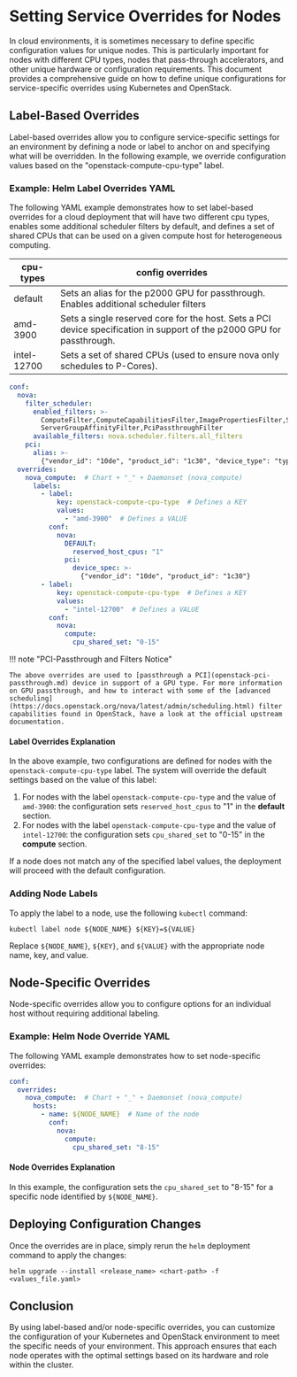# Setting Service Overrides for Nodes

In cloud environments, it is sometimes necessary to define specific configuration values for unique nodes. This is particularly important for nodes with different CPU types, nodes that pass-through accelerators, and other unique hardware or configuration requirements. This document provides a comprehensive guide on how to define unique configurations for service-specific overrides using Kubernetes and OpenStack.

## Label-Based Overrides

Label-based overrides allow you to configure service-specific settings for an environment by defining a node or label to anchor on and specifying what will be overridden. In the following example, we override configuration values based on the "openstack-compute-cpu-type" label.

### Example: Helm Label Overrides YAML

The following YAML example demonstrates how to set label-based overrides for a cloud deployment that will have two different cpu types, enables some additional scheduler filters by default, and defines a set of shared CPUs that can be used on a given compute host for heterogeneous computing.

| cpu-types   | config overrides |
| ----------- | ---------- |
| default     | Sets an alias for the p2000 GPU for passthrough. Enables additional scheduler filters |
| amd-3900    | Sets a single reserved core for the host. Sets a PCI device specification in support of the p2000 GPU for passthrough. |
| intel-12700 | Sets a set of shared CPUs (used to ensure nova only schedules to P-Cores). |

``` yaml title="Configuration Overrides using Labels"
conf:
  nova:
    filter_scheduler:
      enabled_filters: >-
        ComputeFilter,ComputeCapabilitiesFilter,ImagePropertiesFilter,ServerGroupAntiAffinityFilter,
        ServerGroupAffinityFilter,PciPassthroughFilter
      available_filters: nova.scheduler.filters.all_filters
    pci:
      alias: >-
        {"vendor_id": "10de", "product_id": "1c30", "device_type": "type-PCI", "name": "p2000"}
  overrides:
    nova_compute:  # Chart + "_" + Daemonset (nova_compute)
      labels:
        - label:
            key: openstack-compute-cpu-type  # Defines a KEY
            values:
              - "amd-3900"  # Defines a VALUE
          conf:
            nova:
              DEFAULT:
                reserved_host_cpus: "1"
              pci:
                device_spec: >-
                  {"vendor_id": "10de", "product_id": "1c30"}
        - label:
            key: openstack-compute-cpu-type  # Defines a KEY
            values:
              - "intel-12700"  # Defines a VALUE
          conf:
            nova:
              compute:
                cpu_shared_set: "0-15"
```

!!! note "PCI-Passthrough and Filters Notice"

    The above overrides are used to [passthrough a PCI](openstack-pci-passthrough.md) device in support of a GPU type. For more information on GPU passthrough, and how to interact with some of the [advanced scheduling](https://docs.openstack.org/nova/latest/admin/scheduling.html) filter capabilities found in OpenStack, have a look at the official upstream documentation.

#### Label Overrides Explanation

In the above example, two configurations are defined for nodes with the `openstack-compute-cpu-type` label. The system will override the default settings based on the value of this label:

1. For nodes with the label `openstack-compute-cpu-type` and the value of `amd-3900`: the configuration sets `reserved_host_cpus` to "1" in the **default** section.
2. For nodes with the label `openstack-compute-cpu-type` and the value of `intel-12700`: the configuration sets `cpu_shared_set` to "0-15" in the **compute** section.

If a node does not match any of the specified label values, the deployment will proceed with the default configuration.

### Adding Node Labels

To apply the label to a node, use the following `kubectl` command:

``` shell
kubectl label node ${NODE_NAME} ${KEY}=${VALUE}
```

Replace `${NODE_NAME}`, `${KEY}`, and `${VALUE}` with the appropriate node name, key, and value.

## Node-Specific Overrides

Node-specific overrides allow you to configure options for an individual host without requiring additional labeling.

### Example: Helm Node Override YAML

The following YAML example demonstrates how to set node-specific overrides:

``` yaml title="Configuration Overrides using Hosts"
conf:
  overrides:
    nova_compute:  # Chart + "_" + Daemonset (nova_compute)
      hosts:
        - name: ${NODE_NAME}  # Name of the node
          conf:
            nova:
              compute:
                cpu_shared_set: "8-15"
```

#### Node Overrides Explanation

In this example, the configuration sets the `cpu_shared_set` to "8-15" for a specific node identified by `${NODE_NAME}`.

## Deploying Configuration Changes

Once the overrides are in place, simply rerun the `helm` deployment command to apply the changes:

``` shell
helm upgrade --install <release_name> <chart-path> -f <values_file.yaml>
```

## Conclusion

By using label-based and/or node-specific overrides, you can customize the configuration of your Kubernetes and OpenStack environment to meet the specific needs of your environment. This approach ensures that each node operates with the optimal settings based on its hardware and role within the cluster.
